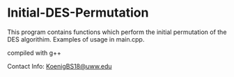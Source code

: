 # Initial-DES-Permutation
This program contains functions which perform the initial permutation of the DES algorithim.   Examples of usage in main.cpp.

compiled with g++

Contact Info: KoenigBS18@uww.edu
